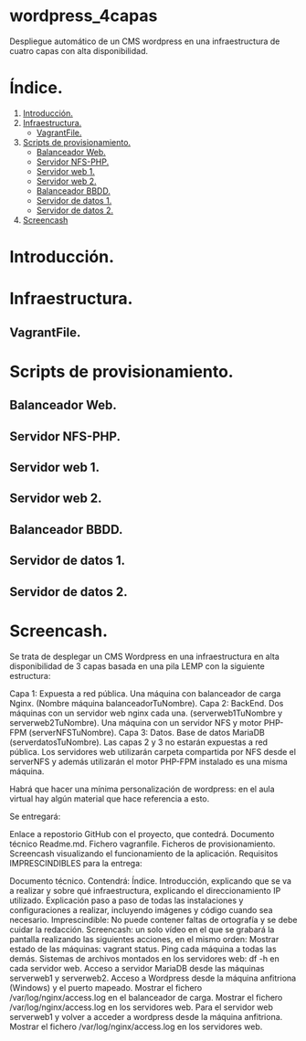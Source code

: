 # wordpress_4capas
Despliegue automático de un CMS wordpress en una infraestructura de cuatro capas con alta disponibilidad.

# Índice.

1. [Introducción.](#introducción)
2. [Infraestructura.](#infraestructura)
    * [VagrantFile.](#vagrantfile)
3. [Scripts de provisionamiento.](scripts_de_provisionamiento) 
    * [Balanceador Web.](#balanceador-web)
    * [Servidor NFS-PHP.](#servidor-nfs-php)
    * [Servidor web 1.](#servidor-web-1)
    * [Servidor web 2.](#servidor-web-2)
    * [Balanceador BBDD.](#balanceador-bbdd)
    * [Servidor de datos 1.](#servidor-de-datos-1)
    * [Servidor de datos 2.](#servidor-de-datos-2)
4. [Screencash](#screencash)

# Introducción.

# Infraestructura.

## VagrantFile.

# Scripts de provisionamiento.

## Balanceador Web.

## Servidor NFS-PHP.

## Servidor web 1.

## Servidor web 2.

## Balanceador BBDD.

## Servidor de datos 1.

## Servidor de datos 2.

# Screencash.

Se trata de desplegar un CMS Wordpress en una infraestructura en alta disponibilidad de 3 capas basada en una pila LEMP con la siguiente estructura:

Capa 1: Expuesta a red pública. Una máquina con balanceador de carga Nginx. (Nombre máquina balanceadorTuNombre).
Capa 2: BackEnd. 
Dos máquinas con un servidor web nginx cada una. (serverweb1TuNombre y serverweb2TuNombre).
Una máquina con un servidor NFS y motor PHP-FPM (serverNFSTuNombre).
Capa 3: Datos. Base de datos MariaDB (serverdatosTuNombre).
Las capas 2 y 3 no estarán expuestas a red pública. Los servidores web utilizarán carpeta compartida por NFS desde el serverNFS y además utilizarán el motor PHP-FPM instalado es una misma máquina.


Habrá que hacer una mínima personalización de wordpress: en el aula virtual hay algún material que hace referencia a esto.

Se entregará:

Enlace a repostorio GitHub con el proyecto, que contedrá.
Documento técnico Readme.md.
Fichero vagranfile.
Ficheros de provisionamiento.
Screencash visualizando el funcionamiento de la aplicación.
Requisitos IMPRESCINDIBLES para la entrega:

Documento técnico. Contendrá:
Índice.
Introducción, explicando que se va a realizar y sobre qué infraestructura, explicando el direccionamiento IP utilizado.
Explicación paso a paso de todas las instalaciones y configuraciones a realizar, incluyendo imágenes y código cuando sea necesario.
Imprescindible: No puede contener faltas de ortografía y se debe cuidar la redacción.
Screencash: un solo vídeo en el que se grabará la pantalla realizando las siguientes acciones, en el mismo orden:
Mostrar estado de las máquinas: vagrant status.
Ping cada máquina a todas las demás.
Sistemas de archivos montados en los servidores web: df -h en cada servidor web.
Acceso a servidor MariaDB desde las máquinas serverweb1 y serverweb2.
Acceso a Wordpress desde la máquina anfitriona (Windows) y el puerto mapeado.
Mostrar el fichero /var/log/nginx/access.log en el balanceador de carga.
Mostrar el fichero /var/log/nginx/access.log en los servidores web.
Para el servidor web serverweb1 y volver a acceder a wordpress desde la máquina anfitriona.
Mostrar el fichero /var/log/nginx/access.log en los servidores web.
